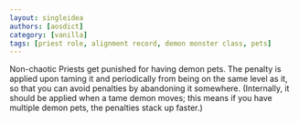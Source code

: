 ```yaml
---
layout: singleidea
authors: [aosdict]
category: [vanilla]
tags: [priest role, alignment record, demon monster class, pets]
---
```

Non-chaotic Priests get punished for having demon pets. The penalty is applied upon taming it and periodically from being on the same level as it, so that you can avoid penalties by abandoning it somewhere. (Internally, it should be applied when a tame demon moves; this means if you have multiple demon pets, the penalties stack up faster.)
